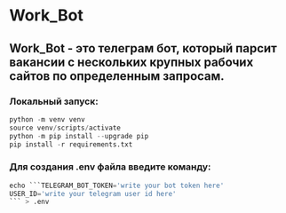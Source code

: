 # Work_Bot

## Work_Bot - это телеграм бот, который парсит вакансии с нескольких крупных рабочих сайтов по определенным запросам.

### Локальный запуск:

```python
python -m venv venv
source venv/scripts/activate
python -m pip install --upgrade pip
pip install -r requirements.txt
```

### Для создания .env файла введите команду:

```python
echo ```TELEGRAM_BOT_TOKEN='write your bot token here'
USER_ID='write your telegram user id here'
``` > .env
```